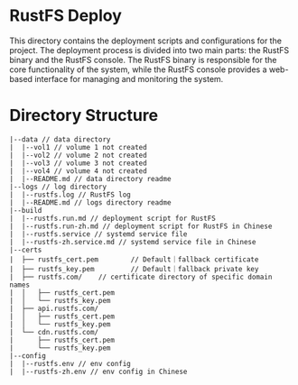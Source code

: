 # RustFS Deploy

This directory contains the deployment scripts and configurations for the project.
The deployment process is divided into two main parts: the RustFS binary and the RustFS console. The RustFS binary is
responsible for the core functionality of the system, while the RustFS console provides a web-based interface for
managing and monitoring the system.

# Directory Structure

```text
|--data // data directory
|  |--vol1 // volume 1 not created 
|  |--vol2 // volume 2 not created
|  |--vol3 // volume 3 not created
|  |--vol4 // volume 4 not created
|  |--README.md // data directory readme
|--logs // log directory
|  |--rustfs.log // RustFS log
|  |--README.md // logs directory readme
|--build
|  |--rustfs.run.md // deployment script for RustFS
|  |--rustfs.run-zh.md // deployment script for RustFS in Chinese
|  |--rustfs.service // systemd service file
|  |--rustfs-zh.service.md // systemd service file in Chinese
|--certs
|  ├── rustfs_cert.pem        // Default｜fallback certificate
|  ├── rustfs_key.pem         // Default｜fallback private key
|  ├── rustfs.com/    // certificate directory of specific domain names
|  │   ├── rustfs_cert.pem
|  │   └── rustfs_key.pem
|  ├── api.rustfs.com/
|  │   ├── rustfs_cert.pem
|  │   └── rustfs_key.pem
|  └── cdn.rustfs.com/
|      ├── rustfs_cert.pem
|      └── rustfs_key.pem
|--config
|  |--rustfs.env // env config
|  |--rustfs-zh.env // env config in Chinese
```